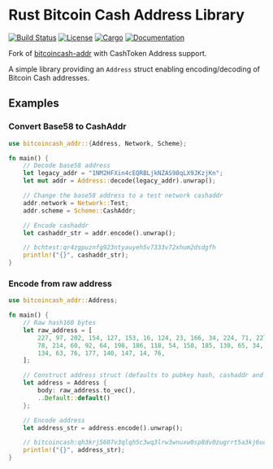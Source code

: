 # Rust Bitcoin Cash Address Library

[![Build Status](https://travis-ci.org/hlb8122/rust-bitcoincash-addr.svg?branch=master)](https://travis-ci.org/hlb8122/rust-bitcoincash-addr)
[![License](https://img.shields.io/badge/license-MIT-blue.svg)](LICENSE)
[![Cargo](https://img.shields.io/crates/v/bitcoincash-addr.svg)](https://crates.io/crates/bitcoincash-addr)
[![Documentation](https://docs.rs/bitcoincash-addr/badge.svg)](https://docs.rs/bitcoincash-addr)

Fork of [bitcoincash-addr](https://crates.io/crates/bitcoincash-addr) with CashToken Address support.

A simple library providing an `Address` struct enabling encoding/decoding of Bitcoin Cash addresses.

## Examples

### Convert Base58 to CashAddr

```rust
use bitcoincash_addr::{Address, Network, Scheme};

fn main() {
    // Decode base58 address
    let legacy_addr = "1NM2HFXin4cEQRBLjkNZAS98qLX9JKzjKn";
    let mut addr = Address::decode(legacy_addr).unwrap();

    // Change the base58 address to a test network cashaddr
    addr.network = Network::Test;
    addr.scheme = Scheme::CashAddr;

    // Encode cashaddr
    let cashaddr_str = addr.encode().unwrap();

    // bchtest:qr4zgpuznfg923ntyauyeh5v7333v72xhum2dsdgfh
    println!("{}", cashaddr_str);
}

```

### Encode from raw address

```rust
use bitcoincash_addr::Address;

fn main() {
    // Raw hash160 bytes
    let raw_address = [
        227, 97, 202, 154, 127, 153, 16, 124, 23, 166, 34, 224, 71, 227, 116, 93, 62, 25, 207, 128,
        78, 214, 60, 92, 64, 198, 186, 118, 54, 150, 185, 130, 65, 34, 61, 140, 230, 42, 212, 141,
        134, 63, 76, 177, 140, 147, 14, 76,
    ];

    // Construct address struct (defaults to pubkey hash, cashaddr and main network)
    let address = Address {
        body: raw_address.to_vec(),
        ..Default::default()
    };

    // Encode address
    let address_str = address.encode().unwrap();

    // bitcoincash:qh3krj5607v3qlqh5c3wq3lrw3wnuxw0sp8dv0zugrrt5a3kj6ucysfz8kxwv2k53krr7n933jfsunqex2w82sl
    println!("{}", address_str);
}

```
